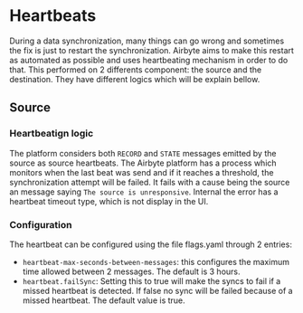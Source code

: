 # Heartbeats

During a data synchronization, many things can go wrong and sometimes the fix is just to restart the synchronization.
Airbyte aims to make this restart as automated as possible and uses heartbeating mechanism in order to do that.
This performed on 2 differents component: the source and the destination. They have different logics which will be
explain bellow.

## Source

### Heartbeatign logic

The platform considers both `RECORD` and `STATE` messages emitted by the source as source heartbeats.
The Airbyte platform has a process which monitors when the last beat was send and if it reaches a threshold,
the synchronization attempt will be failed. It fails with a cause being the source an message saying 
`The source is unresponsive`. Internal the error has a heartbeat timeout type, which is not display in the UI.

### Configuration

The heartbeat can be configured using the file flags.yaml through 2 entries:
* `heartbeat-max-seconds-between-messages`: this configures the maximum time allowed between 2 messages.
The default is 3 hours.
* `heartbeat.failSync`: Setting this to true will make the syncs to fail if a missed heartbeat is detected.
If false no sync will be failed because of a missed heartbeat. The default value is true.